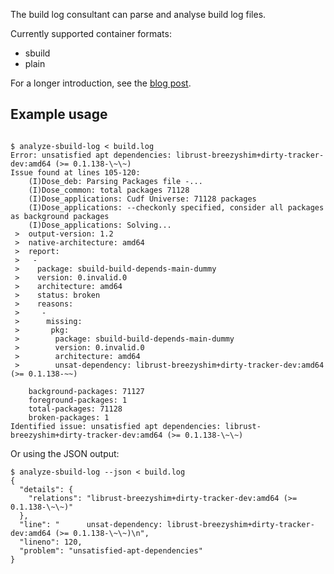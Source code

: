 The build log consultant can parse and analyse build log files.

Currently supported container formats:

 * sbuild
 * plain

For a longer introduction, see the
[blog post](https://www.jelmer.uk/buildlog-consultant.html).

## Example usage

```console

$ analyze-sbuild-log < build.log
Error: unsatisfied apt dependencies: librust-breezyshim+dirty-tracker-dev:amd64 (>= 0.1.138-\~\~)
Issue found at lines 105-120:
    (I)Dose_deb: Parsing Packages file -...
    (I)Dose_common: total packages 71128
    (I)Dose_applications: Cudf Universe: 71128 packages
    (I)Dose_applications: --checkonly specified, consider all packages as background packages
    (I)Dose_applications: Solving...
 >  output-version: 1.2
 >  native-architecture: amd64
 >  report:
 >   -
 >    package: sbuild-build-depends-main-dummy
 >    version: 0.invalid.0
 >    architecture: amd64
 >    status: broken
 >    reasons:
 >     -
 >      missing:
 >       pkg:
 >        package: sbuild-build-depends-main-dummy
 >        version: 0.invalid.0
 >        architecture: amd64
 >        unsat-dependency: librust-breezyshim+dirty-tracker-dev:amd64 (>= 0.1.138-~~)

    background-packages: 71127
    foreground-packages: 1
    total-packages: 71128
    broken-packages: 1
Identified issue: unsatisfied apt dependencies: librust-breezyshim+dirty-tracker-dev:amd64 (>= 0.1.138-\~\~)
```

Or using the JSON output:

```console
$ analyze-sbuild-log --json < build.log
{
  "details": {
    "relations": "librust-breezyshim+dirty-tracker-dev:amd64 (>= 0.1.138-\~\~)"
  },
  "line": "      unsat-dependency: librust-breezyshim+dirty-tracker-dev:amd64 (>= 0.1.138-\~\~)\n",
  "lineno": 120,
  "problem": "unsatisfied-apt-dependencies"
}
```
